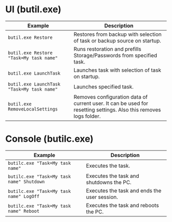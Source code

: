 # UI (butil.exe)

| Example                                               | Description                                                                                                       |
| ----------------------------------------------------- | ----------------------------------------------------------------------------------------------------------------- |
| `butil.exe Restore`                                   | Restores from backup with selection of task or backup source on startup.                                          |
| `butil.exe Restore "Task=My task name"`               | Runs restoration and prefills Storage/Passwords from specified task.                                              |
| `butil.exe LaunchTask`                        	    | Launches task with selection of task on startup.                                                                  |
| `butil.exe LaunchTask "Task=My task name"`            | Launches specified task.                                                                                          |
| `butil.exe RemoveLocalSettings`                       | Removes configuration data of current user. It can be used for resetting settings. Also this removes logs folder. |

# Console (butilc.exe)

| Example                                   | Description                                           |
| ----------------------------------------- | ----------------------------------------------------- |
| `butilc.exe "Task=My task name"`          | Executes the task.                                    |
| `butilc.exe "Task=My task name" Shutdown` | Executes the task and shutdowns the PC.               |
| `butilc.exe "Task=My task name" LogOff`   | Executes the task and ends the user session.          |
| `butilc.exe "Task=My task name" Reboot`   | Executes the task and reboots the PC.                 |